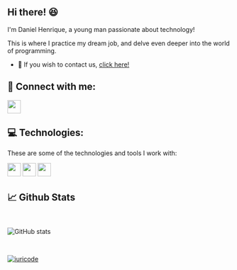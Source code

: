 ## Hi there! :satisfied:

I'm Daniel Henrique, a young man passionate about technology!

This is where I practice my dream job, and delve even deeper into the world of programming.

 - :speech_balloon: If you wish to contact us, <a href='https://linkedin.com/in/danielbertinbarbosa' target='_blank'> click here! </a>

## :raising_hand: Connect with me:

<a href="https://linkedin.com/in/danielbertinbarbosa" target="_blank"> <img src="https://github.com/user-attachments/assets/ca8c2df3-c6ac-4b1d-8953-13e47ff736b8" width="30px"> </a>

## :computer: Technologies:

These are some of the technologies and tools I work with:
<br>

<img src="https://github.com/user-attachments/assets/550da207-3a9d-4c3f-a56f-5063138ef125" width="30px">
<img src="https://github.com/user-attachments/assets/f132d419-3111-419b-822b-ba9f37848a1d" width="30px">
<img src="https://github.com/user-attachments/assets/cd2029ba-1497-427c-901a-0d60eecfb4d3" width="30px">

<br>

## :chart_with_upwards_trend: Github Stats

<br>

![GitHub stats](https://github-readme-stats.vercel.app/api?username=danielhbbarbosa&show_icons=true&theme=transparent)

<br>

[![iuricode](https://github-readme-stats.vercel.app/api/top-langs/?username=iuricode&hide=html&layout=compact&theme=dark)](https://github.com/anuraghazra/github-readme-stats)

